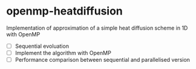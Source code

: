 # openmp-heatdiffusion
Implementation of approximation of a simple heat diffusion scheme in 1D with OpenMP 

- [ ] Sequential evoluation
- [ ] Implement the algorithm with OpenMP
- [ ] Performance comparison between sequential and parallelised version
